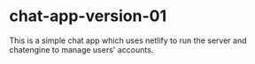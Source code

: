 # chat-app-version-01

This is a simple chat app which uses netlify to run the server and chatengine to manage users' accounts.
